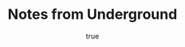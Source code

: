 ---
title: "Notes from Underground"
bookCover: "/assets/book-covers/notes-from-underground.jpg"
slug: "notes-from-underground"
bookAuthor: "Dostoyevski"
rating: 10
done: false
amazonLink: ""
author:
  name: Rico Trebeljahr
  picture: "/assets/blog/profile.jpeg"
---